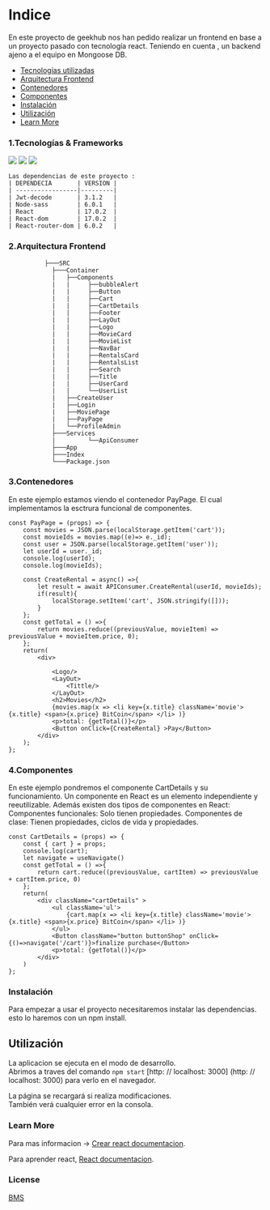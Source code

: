 # Indice

En este proyecto de geekhub nos han pedido realizar un frontend en base a un proyecto pasado con tecnología react.
Teniendo en cuenta , un backend ajeno a el equipo en Mongoose DB.

- [Tecnologías utilizadas](#1.Tecnologías-&-Frameworks)
- [Arquitectura Frontend](#2.Arquitectura-Frontend)
- [Contenedores](#3.Contenedores)
- [Componentes](#4.Componentes)
- [Instalación](#5.Instalación)
- [Utilización](#6.Utilización)
- [Learn More](#Learn-More)




### 1.Tecnologías & Frameworks


![](https://imagizer.imageshack.com/v2/64x64q90/924/agCMk6.png)
![](https://imagizer.imageshack.com/v2/64x21q90/923/kHm8gf.png)
![](https://imagizer.imageshack.com/v2/64x64q90/922/mZxBj9.png)

```
Las dependencias de este proyecto :
| DEPENDECIA       | VERSION |
| -----------------|---------|
| Jwt-decode       | 3.1.2   |
| Node-sass        | 6.0.1   |
| React            | 17.0.2  |
| React-dom        | 17.0.2  |
| React-router-dom | 6.0.2   |
```

### 2.Arquitectura Frontend

```
          ├───SRC
            ├───Container
            |   ├──Components
            |   |     ├──bubbleAlert
            |   |     ├──Button
            |   |     ├──Cart
            |   |     ├──CartDetails
            |   |     ├──Footer
            |   |     ├──LayOut
            |   |     ├──Logo
            |   |     ├──MovieCard
            |   |     ├──MovieList
            |   |     ├──NavBar
            |   |     ├──RentalsCard
            |   |     ├──RentalsList
            |   |     ├──Search
            |   |     ├──Title
            |   |     ├──UserCard
            |   |     └──UserList
            |   ├──CreateUser
            |   ├──Login
            |   ├──MoviePage
            |   ├──PayPage
            |   └──ProfileAdmin
            ├───Services
            |         └──ApiConsumer
            ├───App
            ├───Index
            └───Package.json
```

### 3.Contenedores
En este ejemplo estamos viendo el contenedor PayPage.
El cual implementamos la esctrura funcional de componentes.


```
const PayPage = (props) => {
    const movies = JSON.parse(localStorage.getItem('cart'));
    const movieIds = movies.map((e)=> e._id);
    const user = JSON.parse(localStorage.getItem('user'));
    let userId = user._id;
    console.log(userId);
    console.log(movieIds);

    const CreateRental = async() =>{
        let result = await APIConsumer.CreateRental(userId, movieIds);
        if(result){
            localStorage.setItem('cart', JSON.stringify([]));
        }
    };
    const getTotal = () =>{
        return movies.reduce((previousValue, movieItem) => previousValue + movieItem.price, 0);
    };
    return(
        <div>
            
            <Logo/>
            <LayOut>
                <Tittle/>
            </LayOut>
            <h2>Movies</h2>
            {movies.map(x => <li key={x.title} className='movie'> {x.title} <span>{x.price} BitCoin</span> </li> )}
            <p>total: {getTotal()}</p>
            <Button onClick={CreateRental} >Pay</Button>
        </div>
    );
};
```
### 4.Componentes
En este ejemplo pondremos el componente CartDetails y su funcionamiento.
Un componente en React es un elemento independiente y reeutilizable. Además existen dos tipos de componentes en React: Componentes funcionales: Solo tienen propiedades. Componentes de clase: Tienen propiedades, ciclos de vida y propiedades.

```
const CartDetails = (props) => {
    const { cart } = props; 
    console.log(cart);
    let navigate = useNavigate()
    const getTotal = () =>{
        return cart.reduce((previousValue, cartItem) => previousValue + cartItem.price, 0)
    };
    return(
        <div className="cartDetails" >
            <ul className='ul'>
                {cart.map(x => <li key={x.title} className='movie'> {x.title} <span>{x.price} BitCoin</span> </li> )}
            </ul>
            <Button className="button buttonShop" onClick={()=>navigate('/cart')}>finalize purchase</Button>
            <p>total: {getTotal()}</p>
        </div>
    )
};
```
### Instalación
Para empezar a usar el proyecto necesitaremos  instalar las dependencias.
esto lo haremos con un npm install.

## Utilización
La aplicacion se ejecuta en el modo de desarrollo. \
Abrimos a traves del comando `npm start` [http: // localhost: 3000] (http: // localhost: 3000) para verlo en el navegador.

La página se recargará si realiza modificaciones. \
También verá cualquier error en la consola.

### Learn More

Para mas informacion -> [Crear react documentacion](https://facebook.github.io/create-react-app/docs/getting-started).

Para aprender react,  [React documentacion](https://reactjs.org/).
### License
[BMS](BMS)


